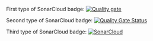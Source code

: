 First type of SonarCloud badge:
[![Quality gate](https://sonarcloud.io/api/project_badges/quality_gate?project=michal-sermak_SonarCloudIssuesShowcase)](https://sonarcloud.io/summary/new_code?id=michal-sermak_SonarCloudIssuesShowcase)

Second type of SonarCloud badge:
[![Quality Gate Status](https://sonarcloud.io/api/project_badges/measure?project=michal-sermak_SonarCloudIssuesShowcase&metric=alert_status)](https://sonarcloud.io/summary/new_code?id=michal-sermak_SonarCloudIssuesShowcase)

Third type of SonarCloud badge:
[![SonarCloud](https://sonarcloud.io/images/project_badges/sonarcloud-white.svg)](https://sonarcloud.io/summary/new_code?id=michal-sermak_SonarCloudIssuesShowcase)
